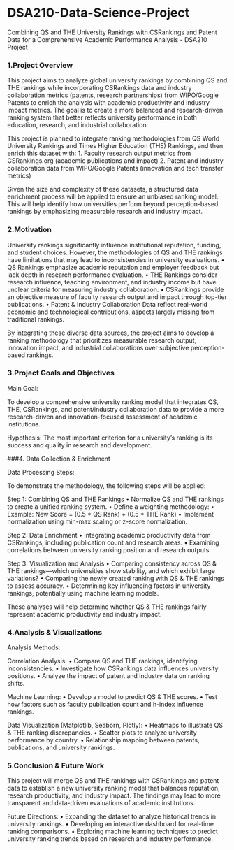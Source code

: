 # DSA210-Data-Science-Project
Combining QS and THE University Rankings with CSRankings and Patent Data for a Comprehensive Academic Performance Analysis - DSA210 Project

### 1.Project Overview

This project aims to analyze global university rankings by combining QS and THE rankings while incorporating CSRankings data and industry collaboration metrics (patents, research partnerships) from WIPO/Google Patents to enrich the analysis with academic productivity and industry impact metrics. The goal is to create a more balanced and research-driven ranking system that better reflects university performance in both education, research, and industrial collaboration.

This project is planned to integrate ranking methodologies from QS World University Rankings and Times Higher Education (THE) Rankings, and then enrich this dataset with:
	1.	Faculty research output metrics from CSRankings.org (academic publications and impact)
	2.	Patent and industry collaboration data from WIPO/Google Patents (innovation and tech transfer metrics)
 
Given the size and complexity of these datasets, a structured data enrichment process will be applied to ensure an unbiased ranking model. This will help identify how universities perform beyond perception-based rankings by emphasizing measurable research and industry impact.

### 2.Motivation

University rankings significantly influence institutional reputation, funding, and student choices. However, the methodologies of QS and THE rankings have limitations that may lead to inconsistencies in university evaluations.
	•	QS Rankings emphasize academic reputation and employer feedback but lack depth in research performance evaluation.
	•	THE Rankings consider research influence, teaching environment, and industry income but have unclear criteria for measuring industry collaboration.
	•	CSRankings provide an objective measure of faculty research output and impact through top-tier publications.
	•	Patent & Industry Collaboration Data reflect real-world economic and technological contributions, aspects largely missing from traditional rankings.

By integrating these diverse data sources, the project aims to develop a ranking methodology that prioritizes measurable research output, innovation impact, and industrial collaborations over subjective perception-based rankings.


### 3.Project Goals and Objectives

Main Goal:

To develop a comprehensive university ranking model that integrates QS, THE, CSRankings, and patent/industry collaboration data to provide a more research-driven and innovation-focused assessment of academic institutions.

Hypothesis:
The most important criterion for a university’s ranking is its success and quality in research and development.

###4. Data Collection & Enrichment

Data Processing Steps:

To demonstrate the methodology, the following steps will be applied:

Step 1: Combining QS and THE Rankings
	•	Normalize QS and THE rankings to create a unified ranking system.
	•	Define a weighting methodology:
	•	Example: New Score = (0.5 * QS Rank) + (0.5 * THE Rank)
	•	Implement normalization using min-max scaling or z-score normalization.

Step 2: Data Enrichment
	•	Integrating academic productivity data from CSRankings, including publication count and research areas.
	•	Examining correlations between university ranking position and research outputs.

Step 3: Visualization and Analysis
	•	Comparing consistency across QS & THE rankings—which universities show stability, and which exhibit large variations?
	•	Comparing the newly created ranking with QS & THE rankings to assess accuracy.
	•	Determining key influencing factors in university rankings, potentially using machine learning models.

These analyses will help determine whether QS & THE rankings fairly represent academic productivity and industry impact.


### 4.Analysis & Visualizations

Analysis Methods:

Correlation Analysis:
	•	Compare QS and THE rankings, identifying inconsistencies.
	•	Investigate how CSRankings data influences university positions.
	•	Analyze the impact of patent and industry data on ranking shifts.

Machine Learning:
	•	Develop a model to predict QS & THE scores.
	•	Test how factors such as faculty publication count and h-index influence rankings.

Data Visualization (Matplotlib, Seaborn, Plotly):
	•	Heatmaps to illustrate QS & THE ranking discrepancies.
	•	Scatter plots to analyze university performance by country.
	•	Relationship mapping between patents, publications, and university rankings.


### 5.Conclusion & Future Work

This project will merge QS and THE rankings with CSRankings and patent data to establish a new university ranking model that balances reputation, research productivity, and industry impact. The findings may lead to more transparent and data-driven evaluations of academic institutions.

Future Directions:
	•	Expanding the dataset to analyze historical trends in university rankings.
	•	Developing an interactive dashboard for real-time ranking comparisons.
	•	Exploring machine learning techniques to predict university ranking trends based on research and industry performance.
